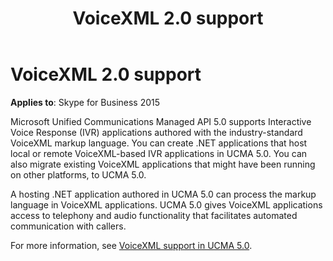 ﻿---
title: VoiceXML 2.0 support
description: Provides an overview of VoiceXML 2.0 support and provides links to documentation for further information.
TOCTitle: VoiceXML 2.0 support
ms:assetid: 7d7be90b-51f1-41fb-bb25-0184302302e0
ms:mtpsurl: https://msdn.microsoft.com/library/Dn465938(v=office.16)
ms:contentKeyID: 65239857
ms.date: 07/27/2015
mtps_version: v=office.16
---

# VoiceXML 2.0 support

**Applies to**: Skype for Business 2015

Microsoft Unified Communications Managed API 5.0 supports Interactive Voice Response (IVR) applications authored with the industry-standard VoiceXML markup language. You can create .NET applications that host local or remote VoiceXML-based IVR applications in UCMA 5.0. You can also migrate existing VoiceXML applications that might have been running on other platforms, to UCMA 5.0.

A hosting .NET application authored in UCMA 5.0 can process the markup language in VoiceXML applications. UCMA 5.0 gives VoiceXML applications access to telephony and audio functionality that facilitates automated communication with callers.

For more information, see [VoiceXML support in UCMA 5.0](voicexml-support-in-ucma-5-0.md).

